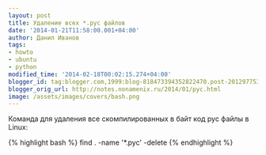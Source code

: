 ```yaml
---
layout: post
title: Удаление всех *.pyc файлов
date: '2014-01-21T11:58:00.001+04:00'
author: Данил Иванов
tags:
- howto
- ubuntu
- python
modified_time: '2014-02-18T00:02:15.274+04:00'
blogger_id: tag:blogger.com,1999:blog-818473394352822470.post-2012977537578726905
blogger_orig_url: http://notes.nonamenix.ru/2014/01/pyc.html
image: /assets/images/covers/bash.png
---
```


Команда для удаления все скомпилированных в байт код pyc файлы в Linux:
 
<!-- more -->

{% highlight bash %}
find . -name '*.pyc' -delete
{% endhighlight %}